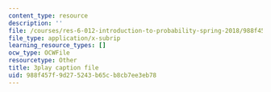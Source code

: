 ```yaml
---
content_type: resource
description: ''
file: /courses/res-6-012-introduction-to-probability-spring-2018/988f457f9d275243b65cb8cb7ee3eb78_fZ0bbrbNq58.vtt
file_type: application/x-subrip
learning_resource_types: []
ocw_type: OCWFile
resourcetype: Other
title: 3play caption file
uid: 988f457f-9d27-5243-b65c-b8cb7ee3eb78
---
```


